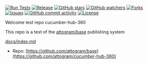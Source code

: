 [![Run Tests](https://github.com/attogram/cucumber-hub-360/actions/workflows/ci.yml/badge.svg)](https://github.com/attogram/base/actions/workflows/ci.yml)
[![Release](https://img.shields.io/github/v/release/attogram/cucumber-hub-360?style=flat)](https://github.com/attogram/base/releases)
[![GitHub stars](https://img.shields.io/github/stars/attogram/cucumber-hub-360?style=flat)](https://github.com/attogram/base/stargazers)
[![GitHub watchers](https://img.shields.io/github/watchers/attogram/cucumber-hub-360?style=flat)](https://github.com/attogram/base/watchers)
[![Forks](https://img.shields.io/github/forks/attogram/cucumber-hub-360?style=flat)](https://github.com/attogram/base/forks)
[![Issues](https://img.shields.io/github/issues/attogram/cucumber-hub-360?style=flat)](https://github.com/attogram/base/issues)
[![GitHub commit activity](https://img.shields.io/github/commit-activity/t/attogram/cucumber-hub-360?style=flat)](https://github.com/attogram/base/commits/main/)
[![License](https://img.shields.io/github/license/attogram/cucumber-hub-360?style=flat)](./LICENSE)

Welcome test repo cucumber-hub-360

This repo is a test of the [attogram/base](https://github.com/attogram/base) publishing system

[docs/index.md](docs/index.md)

- Repo: [https://github.com/attogram/base](https://github.com/attogram/cucumber-hub-360)
